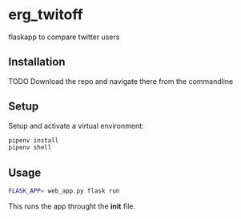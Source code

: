 # erg_twitoff
flaskapp to compare twitter users

## Installation

TODO
Download the repo and navigate there from the commandline

## Setup

Setup and activate a virtual environment:
```sh 
pipenv install
pipenv shell
```

## Usage

```sh
FLASK_APP= web_app.py flask run
```
This runs the app throught the __init__ file. 


